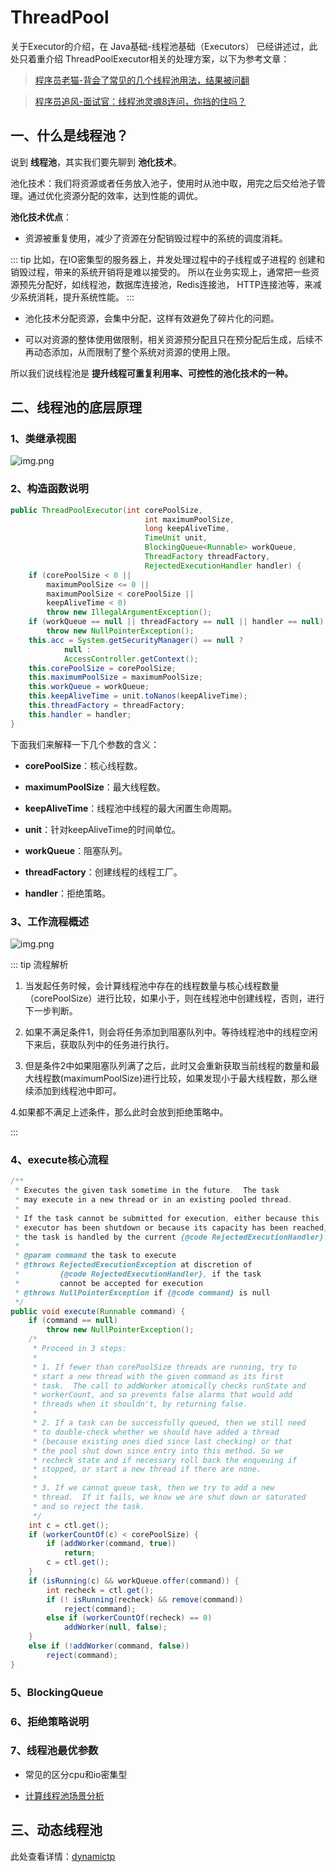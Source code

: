 # ThreadPool

关于Executor的介绍，在 <RouteLink to="/java/1_base#八、线程池基础-executors">Java基础-线程池基础（Executors）</RouteLink> 
已经讲述过，此处只着重介绍 ThreadPoolExecutor相关的处理方案，以下为参考文章：

>[程序员老猫-背会了常见的几个线程池用法，结果被问翻](https://mp.weixin.qq.com/s/xWbSPHJG_TztJpM4Pv9knw)

> [程序员追风-面试官：线程池灵魂8连问，你挡的住吗？](https://mp.weixin.qq.com/s/7ub5RhxfuklzYsa84tGAzQ)

## 一、什么是线程池？

说到 **线程池**，其实我们要先聊到 **池化技术**。

池化技术：我们将资源或者任务放入池子，使用时从池中取，用完之后交给池子管理。通过优化资源分配的效率，达到性能的调优。

**池化技术优点**：

- 资源被重复使用，减少了资源在分配销毁过程中的系统的调度消耗。

::: tip
比如，在IO密集型的服务器上，并发处理过程中的子线程或子进程的 创建和销毁过程，带来的系统开销将是难以接受的。
所以在业务实现上，通常把一些资源预先分配好，如线程池，数据库连接池，Redis连接池， HTTP连接池等，来减少系统消耗，提升系统性能。
:::

- 池化技术分配资源，会集中分配，这样有效避免了碎片化的问题。

- 可以对资源的整体使用做限制，相关资源预分配且只在预分配后生成，后续不再动态添加，从而限制了整个系统对资源的使用上限。

所以我们说线程池是 **提升线程可重复利用率、可控性的池化技术的一种。**

## 二、线程池的底层原理

### 1、类继承视图

![img.png](../assets/concurrency/ThreadPoolExecutor.png)

### 2、构造函数说明

```java
public ThreadPoolExecutor(int corePoolSize,
                              int maximumPoolSize,
                              long keepAliveTime,
                              TimeUnit unit,
                              BlockingQueue<Runnable> workQueue,
                              ThreadFactory threadFactory,
                              RejectedExecutionHandler handler) {
    if (corePoolSize < 0 ||
        maximumPoolSize <= 0 ||
        maximumPoolSize < corePoolSize ||
        keepAliveTime < 0)
        throw new IllegalArgumentException();
    if (workQueue == null || threadFactory == null || handler == null)
        throw new NullPointerException();
    this.acc = System.getSecurityManager() == null ?
            null :
            AccessController.getContext();
    this.corePoolSize = corePoolSize;
    this.maximumPoolSize = maximumPoolSize;
    this.workQueue = workQueue;
    this.keepAliveTime = unit.toNanos(keepAliveTime);
    this.threadFactory = threadFactory;
    this.handler = handler;
}
```

下面我们来解释一下几个参数的含义：

- **corePoolSize**：核心线程数。

- **maximumPoolSize**：最大线程数。

- **keepAliveTime**：线程池中线程的最大闲置生命周期。

- **unit**：针对keepAliveTime的时间单位。

- **workQueue**：阻塞队列。

- **threadFactory**：创建线程的线程工厂。

- **handler**：拒绝策略。

### 3、工作流程概述

![img.png](../assets/concurrency/work_process.png)

::: tip 流程解析

1. 当发起任务时候，会计算线程池中存在的线程数量与核心线程数量（corePoolSize）进行比较，如果小于，则在线程池中创建线程，否则，进行下一步判断。

2. 如果不满足条件1，则会将任务添加到阻塞队列中。等待线程池中的线程空闲下来后，获取队列中的任务进行执行。

3. 但是条件2中如果阻塞队列满了之后，此时又会重新获取当前线程的数量和最大线程数(maximumPoolSize)进行比较，如果发现小于最大线程数，那么继续添加到线程池中即可。

4.如果都不满足上述条件，那么此时会放到拒绝策略中。

:::

### 4、execute核心流程

```java
/**
 * Executes the given task sometime in the future.  The task
 * may execute in a new thread or in an existing pooled thread.
 *
 * If the task cannot be submitted for execution, either because this
 * executor has been shutdown or because its capacity has been reached,
 * the task is handled by the current {@code RejectedExecutionHandler}.
 *
 * @param command the task to execute
 * @throws RejectedExecutionException at discretion of
 *         {@code RejectedExecutionHandler}, if the task
 *         cannot be accepted for execution
 * @throws NullPointerException if {@code command} is null
 */
public void execute(Runnable command) {
    if (command == null)
        throw new NullPointerException();
    /*
     * Proceed in 3 steps:
     *
     * 1. If fewer than corePoolSize threads are running, try to
     * start a new thread with the given command as its first
     * task.  The call to addWorker atomically checks runState and
     * workerCount, and so prevents false alarms that would add
     * threads when it shouldn't, by returning false.
     *
     * 2. If a task can be successfully queued, then we still need
     * to double-check whether we should have added a thread
     * (because existing ones died since last checking) or that
     * the pool shut down since entry into this method. So we
     * recheck state and if necessary roll back the enqueuing if
     * stopped, or start a new thread if there are none.
     *
     * 3. If we cannot queue task, then we try to add a new
     * thread.  If it fails, we know we are shut down or saturated
     * and so reject the task.
     */
    int c = ctl.get();
    if (workerCountOf(c) < corePoolSize) {
        if (addWorker(command, true))
            return;
        c = ctl.get();
    }
    if (isRunning(c) && workQueue.offer(command)) {
        int recheck = ctl.get();
        if (! isRunning(recheck) && remove(command))
            reject(command);
        else if (workerCountOf(recheck) == 0)
            addWorker(null, false);
    }
    else if (!addWorker(command, false))
        reject(command);
}
```

### 5、BlockingQueue

### 6、拒绝策略说明

### 7、线程池最优参数

- 常见的区分cpu和io密集型

- [计算线程池场景分析](https://zhuanlan.zhihu.com/p/116426107)

## 三、动态线程池

此处查看详情：[dynamictp](https://dynamictp.cn/)
